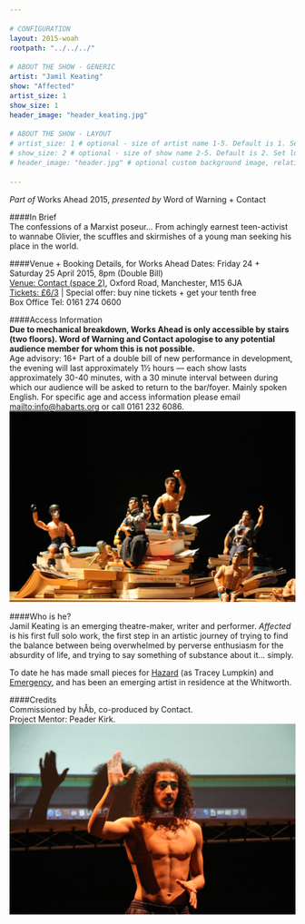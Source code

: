 ```yaml
---

# CONFIGURATION
layout: 2015-woah
rootpath: "../../../"

# ABOUT THE SHOW - GENERIC
artist: "Jamil Keating"
show: "Affected"
artist_size: 1
show_size: 1
header_image: "header_keating.jpg"

# ABOUT THE SHOW - LAYOUT
# artist_size: 1 # optional - size of artist name 1-5. Default is 1. Set longer names to lower values
# show_size: 2 # optional - size of show name 2-5. Default is 2. Set longer names to lower values
# header_image: "header.jpg" # optional custom background image, relative to current page

---
```

*Part of* Works Ahead 2015, *presented by* Word of Warning + Contact      
         
####In Brief                      
The confessions of a Marxist poseur… From achingly earnest teen-activist to wannabe Olivier, the scuffles and skirmishes of a young man seeking his place in the world.    
         
####Venue + Booking Details, for Works Ahead
Dates: Friday 24 + Saturday 25 April 2015, 8pm (Double Bill)        
[Venue: Contact (space 2)](http://contactmcr.com/visit/getting-here), Oxford Road, Manchester, M15 6JA            
[Tickets: £6/3](http://contactmcr.com/whats-on/35092-works-ahead-2015/booking) | Special offer: buy nine tickets + get your tenth free            
Box Office Tel: 0161 274 0600      
       
####Access Information      
**Due to mechanical breakdown, Works Ahead is only accessible by stairs (two floors). Word of Warning and Contact apologise to any potential audience member for whom this is not possible.**    
 Age advisory: 16+ Part of a double bill of new performance in development, the evening will last approximately 1½ hours — each show lasts approximately 30-40 minutes, with a 30 minute interval between during which our audience will be asked to return to the bar/foyer. Mainly spoken English. For specific age and access information please email <mailto:info@habarts.org> or call 0161 232 6086.        
![Affected](JamilKeatingWoAh15028.jpg)       
      
####Who is he?        
Jamil Keating is an emerging theatre-maker, writer and performer. *Affected* is his first full solo work, the first step in an artistic journey of trying to find the balance between being overwhelmed by perverse enthusiasm for the absurdity of life, and trying to say something of substance about it… simply.         
         
To date he has made small pieces for [Hazard](/archive/2014-hazard/ongoing) (as Tracey Lumpkin) and [Emergency](archive/2014-emergency/lunchtime), and has been an emerging artist in residence at the Whitworth.       
           
####Credits         
Commissioned by hÅb, co-produced by Contact.<br>Project Mentor: Peader Kirk.        
![Affected](JamilKeatingWoAh15029.jpg)

